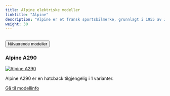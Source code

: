 ```yaml
---
title: Alpine elektriske modeller
linktitle: "Alpine"
description: "Alpine er et fransk sportsbilmerke, grunnlagt i 1955 av Jean Rédélé, opprinnelig spesialisert på lette, smidige sportsbiler. Kjent for sin tilknytning til Renault, ble Alpine kjent på 1960- og 70-tallet med sin rallyvinnende A110 Berlinette, feiret for sin smidige håndtering og suksess i motorsport, spesielt i arrangementer som Monte Carlo Rally."
weight: 30
---
```

<!-- markdownlint-disable MD033 -->
<!-- markdownlint-disable MD010 -->


<div class="accordion" id="accordionPanelsStayOpenExample">
    <div class="accordion-item">
        <h2 class="accordion-header">
            <button class="accordion-button" type="button" data-bs-toggle="collapse" data-bs-target="#panelsStayOpen-collapseOne" aria-expanded="true" aria-controls="panelsStayOpen-collapseOne">
                        Nåværende modeller
            </button>
        </h2>
        <div id="panelsStayOpen-collapseOne" class="accordion-collapse collapse show">
            <div class="accordion-body">
    <div class="container p-3 mb-4 bg-body-tertiary rounded border">
        <h3>Alpine A290</h3>
        <div class="row">
            <div class="col col-12 col-md-6">
                <a href="a290">
                    <img src="https://media.evkx.net/multimedia/models/alpine/a290/a290_gt/main_1_st.jpg" class="img-fluid" alt="Alpine A290" >
                </a>
            </div>
            <div class="col col-12 col-md-6"><p>
Alpine A290 er en hatcback tilgjengelig i 1 varianter.
</p>
	<a href="a290/" class="btn btn-outline-primary" role="button">Gå til modellinfo</a>
		</div>
	</div>
</div>
        </div>
    </div>
</div></div>
